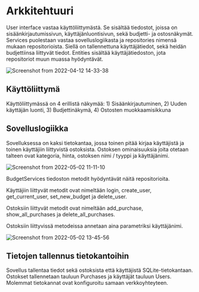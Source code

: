 # Arkkitehtuuri

User interface vastaa käyttöliittymästä. Se sisältää tiedostot, joissa on sisäänkirjautumissivun,
käyttäjänluontisivun, sekä budjetti- ja ostosnäkymät. Services puolestaan vastaa sovelluslogiikasta 
ja repositories nimensä mukaan repositorioista. Siellä on tallennettuna käyttäjätiedot, sekä heidän 
budjettiinsa liittyvät tiedot. Entities sisältää käyttäjätiedoston, jota repositoriot muun muassa hyödyntävät.

![Screenshot from 2022-04-12 14-33-38](https://user-images.githubusercontent.com/96332972/162951455-54bb2406-830a-4327-8935-193eec9b02b2.png)


## Käyttöliittymä

Käyttöliittymässä on 4 erillistä näkymää: 1) Sisäänkirjautuminen, 2) Uuden käyttäjän luonti, 3) Budjettinäkymä, 4) Ostosten muokkaamisikkuna


## Sovelluslogiikka

Sovelluksessa on kaksi tietokantaa, jossa toinen pitää kirjaa käyttäjistä ja toinen käyttäjiin liittyvistä ostoksista. Ostoksen ominaisuuksia 
joita otetaan talteen ovat kategoria, hinta, ostoksen nimi / tyyppi ja käyttäjänimi.

![Screenshot from 2022-05-02 11-11-10](https://user-images.githubusercontent.com/96332972/166204313-8d3f59a5-8dae-472d-aa7b-89d2f2543f4d.png)


BudgetServices tiedoston metodit hyödyntävät näitä repositorioita.

Käyttäjiin liittyvät metodit ovat nimeltään login, create_user, get_current_user, set_new_budget ja delete_user.

Ostoksiin liittyvät metodit ovat nimeltään add_purchase, show_all_purchases ja delete_all_purchases.

Ostoksiin liittyvissä metodeissa annetaan aina parametriksi käyttäjänimi.

![Screenshot from 2022-05-02 13-45-56](https://user-images.githubusercontent.com/96332972/166222558-cd0e6848-d5c2-4ff6-af1b-e1b0c9e48086.png)



## Tietojen tallennus tietokantoihin

Sovellus tallentaa tiedot sekä ostoksista että käyttäjistä SQLite-tietokantaan. Ostokset tallennetaan tauluun Purchases ja käyttäjät tauluun Users.
Molemmat tietokannat ovat konfiguroitu samaan verkkoyhteyteen.
